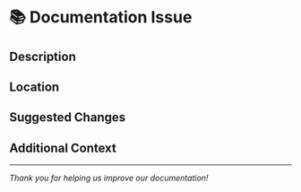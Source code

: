 # 📚 Documentation Issue

## Description

<!-- Clearly describe the documentation issue or improvement needed. -->

## Location

<!-- Specify the file(s), section(s), or page(s) where the issue exists. -->

## Suggested Changes

<!-- If possible, suggest how the documentation can be improved. -->

## Additional Context

<!-- Add any other context, screenshots, or references here. -->

---

*Thank you for helping us improve our documentation!*
